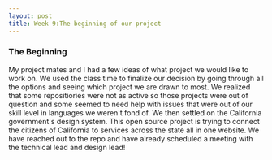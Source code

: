 ```yaml
---
layout: post
title: Week 9:The beginning of our project
---
```


### The Beginning
My project mates and I had a few ideas of what project we would like to work on. We used the class time to finalize our decision by going through all the options and seeing which project we are drawn to most. We realized that some repositiories were not as active so those projects were out of question and some seemed to need help with issues that were out of our skill level in languages we weren't fond of. We then settled on the California government's design system. This open source project is trying to connect the citizens of California to services across the state all in one website. We have reached out to the repo and have already scheduled a meeting with the technical lead and design lead!

